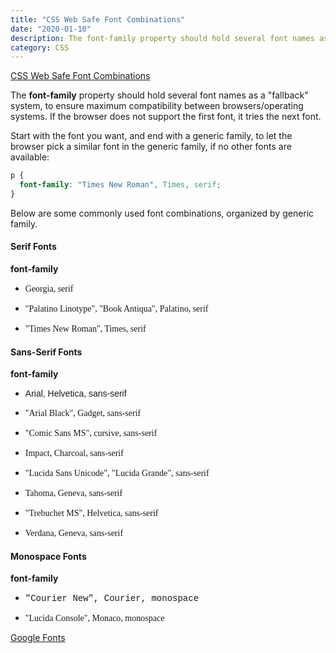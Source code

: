```yaml
---
title: "CSS Web Safe Font Combinations"
date: "2020-01-10"
description: The font-family property should hold several font names as a "fallback" system, to ensure maximum compatibility between browsers/operating systems.
category: CSS
---
```


[CSS Web Safe Font Combinations](https://www.w3schools.com/cssref/css_websafe_fonts.asp)

The **font-family** property should hold several font names as a "fallback" system, to ensure maximum compatibility between browsers/operating systems. If the browser does not support the first font, it tries the next font.

Start with the font you want, and end with a generic family, to let the browser pick a similar font in the generic family, if no other fonts are available:
```css
p {
  font-family: "Times New Roman", Times, serif;
}
```

Below are some commonly used font combinations, organized by generic family.

#### Serif Fonts
**font-family**
- <p style="font-family:georgia;">Georgia, serif</p>   
- <p style="font-family:'Palatino Linotype';">"Palatino Linotype", "Book Antiqua", Palatino, serif</p>  
- <p style="font-family:'Times New Roman';">"Times New Roman", Times, serif</p>  

#### Sans-Serif Fonts
**font-family**
- <p style="font-family:arial;">Arial, Helvetica, sans-serif</p>  
- <p style="font-family:'arial black';">"Arial Black", Gadget, sans-serif</p>  
- <p style="font-family:'comic sans ms';">"Comic Sans MS", cursive, sans-serif</p>  
- <p style="font-family:impact;">Impact, Charcoal, sans-serif</p>  
- <p style="font-family:'lucida sans unicode';">"Lucida Sans Unicode", "Lucida Grande", sans-serif</p>  
- <p style="font-family:tahoma;">Tahoma, Geneva, sans-serif</p>   
- <p style="font-family:'trebuchet ms';">"Trebuchet MS", Helvetica, sans-serif</p>   
- <p style="font-family:verdana;">Verdana, Geneva, sans-serif</p>   

#### Monospace Fonts
**font-family**
- <p style="font-family:'courier new';">"Courier New", Courier, monospace</p>  
- <p style="font-family:'lucida console';">"Lucida Console", Monaco, monospace</p>  

[Google Fonts](https://www.w3schools.com/howto/howto_google_fonts.asp)
